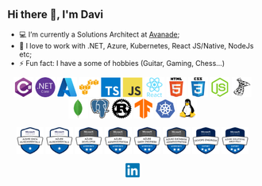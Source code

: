 ## Hi there 👋, I'm Davi
- 💻 I’m currently a Solutions Architect at [Avanade](https://www.avanade.com/pt-br);
- 🌱 I love to work with .NET, Azure, Kubernetes, React JS/Native, NodeJs etc;
- ⚡ Fun fact: I have a some of hobbies (Guitar, Gaming, Chess...)


<p align="center">
<img src="https://raw.githubusercontent.com/devicons/devicon/master/icons/csharp/csharp-original.svg" alt="mongodb" width="40" height="40"/>
<img src="https://raw.githubusercontent.com/devicons/devicon/master/icons/dotnetcore/dotnetcore-original.svg" alt="mongodb" width="40" height="40"/>
<img src="https://raw.githubusercontent.com/devicons/devicon/master/icons/azure/azure-original.svg" alt="azure" width="40" height="40"/>
<img src="https://raw.githubusercontent.com/devicons/devicon/master/icons/amazonwebservices/amazonwebservices-original.svg" alt="azure" width="40" height="40"/>
<img src="https://raw.githubusercontent.com/devicons/devicon/master/icons/typescript/typescript-original.svg" alt="typescript" width="40" height="40"/> 
<img src="https://raw.githubusercontent.com/devicons/devicon/master/icons/javascript/javascript-original.svg" alt="javascript" width="40" height="40"/> 
<img src="https://raw.githubusercontent.com/devicons/devicon/master/icons/react/react-original-wordmark.svg" alt="react" width="40" height="40"/> 
<img src="https://raw.githubusercontent.com/devicons/devicon/master/icons/html5/html5-original-wordmark.svg" alt="html5" width="40" height="40"/> 
<img src="https://raw.githubusercontent.com/devicons/devicon/master/icons/css3/css3-original-wordmark.svg" alt="css3" width="40" height="40"/> 
<img src="https://raw.githubusercontent.com/devicons/devicon/master/icons/nodejs/nodejs-original.svg" alt="nodejs" width="40" height="40"/>
<img src="https://raw.githubusercontent.com/devicons/devicon/master/icons/microsoftsqlserver/microsoftsqlserver-plain.svg" alt="mongodb" width="40" height="40"/>
<img src="https://raw.githubusercontent.com/devicons/devicon/master/icons/mongodb/mongodb-original.svg" alt="mongodb" width="40" height="40"/>
<img src="https://raw.githubusercontent.com/devicons/devicon/master/icons/postgresql/postgresql-original.svg" alt="mongodb" width="40" height="40"/>
<img src="https://raw.githubusercontent.com/devicons/devicon/master/icons/rust/rust-plain.svg" alt="linux" width="40" height="40"/>
<img src="https://raw.githubusercontent.com/devicons/devicon/master/icons/tensorflow/tensorflow-original.svg" alt="linux" width="40" height="40"/>
<img src="https://raw.githubusercontent.com/devicons/devicon/master/icons/kubernetes/kubernetes-plain.svg" alt="kubernetes" width="40" height="40"/>
<img src="https://raw.githubusercontent.com/devicons/devicon/master/icons/linux/linux-original.svg" alt="linux" width="40" height="40"/>

<p align="center">
<img src="https://raw.githubusercontent.com/DaviGn/DaviGn/master/azureIcons/dp900.png" alt="dp900" width="55" height="55"/>
<img src="https://raw.githubusercontent.com/DaviGn/DaviGn/master/azureIcons/az900.png" alt="az900" width="55" height="55"/>
<img src="https://raw.githubusercontent.com/DaviGn/DaviGn/master/azureIcons/az204.png" alt="az204" width="55" height="55"/>
<img src="https://raw.githubusercontent.com/DaviGn/DaviGn/master/azureIcons/az104.png" alt="az104" width="55" height="55"/>
<img src="https://raw.githubusercontent.com/DaviGn/DaviGn/master/azureIcons/dp203.png" alt="dp203" width="55" height="55"/>
<img src="https://raw.githubusercontent.com/DaviGn/DaviGn/master/azureIcons/dp300.png" alt="dp300" width="55" height="55"/>
<img src="https://raw.githubusercontent.com/DaviGn/DaviGn/master/azureIcons/az400.png" alt="az400" width="55" height="55"/>
<img src="https://raw.githubusercontent.com/DaviGn/DaviGn/master/azureIcons/az305.png" alt="az305" width="55" height="55"/>
  
<p align="center">
<a href="https://www.linkedin.com/in/gndavi" target="blank"><img align="center" src="https://raw.githubusercontent.com/devicons/devicon/1119b9f84c0290e0f0b38982099a2bd027a48bf1/icons/linkedin/linkedin-original.svg" alt="alissonsleal" height="30" width="30" /></a>
</p>
